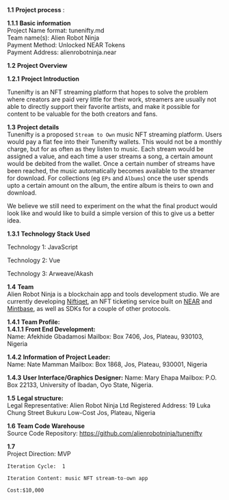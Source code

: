 **1.1** **Project process** :  

**1.1.1** **Basic information**  
 	Project Name format: tunenifty.md  
 	Team name(s): Alien Robot Ninja  
	Payment Method: Unlocked NEAR Tokens  
	Payment Address: alienrobotninja.near 
	
**1.2** **Project Overview** 


**1.2.1** **Project Introduction**

Tunenifty is an NFT streaming platform that hopes to solve the problem where creators are paid very little for their work, streamers are usually not able to directly support their favorite artists,
and make it possible for content to be valuable for the both creators and fans.

**1.3** **Project details**  
Tunenifty is a proposed `Stream to Own` music NFT streaming platform. Users would pay a flat fee into their Tunenifty wallets. This would not be a monthly
charge, but for as often as they listen to music. Each stream would be assigned a value, and each time a user streams a song, a certain amount would be debited from
the wallet. Once a certain number of streams have been reached, the music automatically becomes available to the streamer for download. For collections (eg `EPs` and `Albums`) once the user spends upto a certain amount on the album, the entire album is theirs to own and download.

We believe we still need to experiment on the what the final product would look like and would like to build a simple version of this to give us a better idea. 

**1.3.1** **Technology Stack Used**  

Technology 1:  JavaScript

Technology 2:  Vue

Technology 3: Arweave/Akash

 **1.4** **Team**  
 Alien Robot Ninja is a blockchain app and tools development studio. We are currently developing  [Niftiqet](https://github.com/alienrobotninja/utinifty/tree/main/niftiqet), an NFT ticketing service built on [NEAR](https://near.org) and [Mintbase](mintbase.io), as well as SDKs for a couple of other protocols.
 
 **1.4.1** **Team Profile:**  
 **1.4.1.1** **Front End Development:**  
 Name:  Afekhide Gbadamosi
 Mailbox:  Box 7406, Jos, Plateau, 930103, Nigeria
 
**1.4.2** **Information of Project Leader:**  
Name:  Nate Mamman
Mailbox:  Box 1868, Jos, Plateau, 930001, Nigeria

**1.4.3** **User Interface/Graphics Designer:**
Name: Mary Ehapa
Mailbox: P.O. Box 22133, University of Ibadan, Oyo State, Nigeria.

**1.5**   **Legal structure:**  
Legal Representative: Alien Robot Ninja Ltd
Registered Address:   19 Luka Chung Street
          			   Bukuru Low-Cost
		  			   Jos, Plateau, 
		 			   Nigeria 

**1.6** **Team Code Warehouse**  
Source Code Repository:  https://github.com/alienrobotninja/tunenifty

**1.7**  
	Project Direction: MVP   
	
	Iteration Cycle:  1 
	
	Iteration Content: music NFT stream-to-own app
	
	Cost:$10,000
